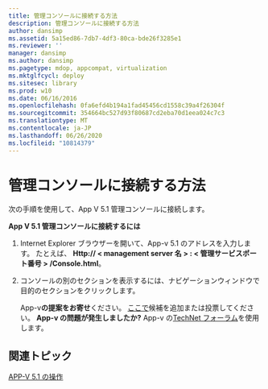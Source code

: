 ```yaml
---
title: 管理コンソールに接続する方法
description: 管理コンソールに接続する方法
author: dansimp
ms.assetid: 5a15ed86-7db7-4df3-80ca-bde26f3285e1
ms.reviewer: ''
manager: dansimp
ms.author: dansimp
ms.pagetype: mdop, appcompat, virtualization
ms.mktglfcycl: deploy
ms.sitesec: library
ms.prod: w10
ms.date: 06/16/2016
ms.openlocfilehash: 0fa6efd4b194a1fad45456cd1558c39a4f26304f
ms.sourcegitcommit: 354664bc527d93f80687cd2eba70d1eea024c7c3
ms.translationtype: MT
ms.contentlocale: ja-JP
ms.lasthandoff: 06/26/2020
ms.locfileid: "10814379"
---
```

# 管理コンソールに接続する方法


次の手順を使用して、App V 5.1 管理コンソールに接続します。

**App V 5.1 管理コンソールに接続するには**

1.  Internet Explorer ブラウザーを開いて、App-v 5.1 のアドレスを入力します。 たとえば、 **Http:// &lt; management server 名 &gt; : &lt; 管理サービスポート番号 &gt; /Console.html**。

2.  コンソールの別のセクションを表示するには、ナビゲーションウィンドウで目的のセクションをクリックします。

    App-v**の提案をお寄せ**ください。 [ここで](http://appv.uservoice.com/forums/280448-microsoft-application-virtualization)候補を追加または投票してください。 **App-v の問題が発生しましたか?** App-v の[TechNet フォーラム](https://social.technet.microsoft.com/Forums/home?forum=mdopappv)を使用します。

## 関連トピック


[APP-V 5.1 の操作](operations-for-app-v-51.md)

 

 





